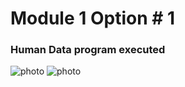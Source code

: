 # Module 1 Option # 1

### Human Data program executed

![photo](Module1_option#1/humandata_1.png)
![photo](Module1_option#1/humandata_2.png)
